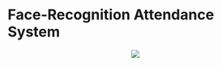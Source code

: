 <h1>Face-Recognition Attendance System </h1> 
<p align="center"><img src="https://media.giphy.com/media/v1.Y2lkPTc5MGI3NjExenNwbXNlc3I2MjR1anY5emc3bjVtbWk2MnV6YmxnOHMyMWc3Zms5dyZlcD12MV9pbnRlcm5hbF9naWZfYnlfaWQmY3Q9Zw/3o7abnQiguzMTaYlOM/giphy.gif"></p>
